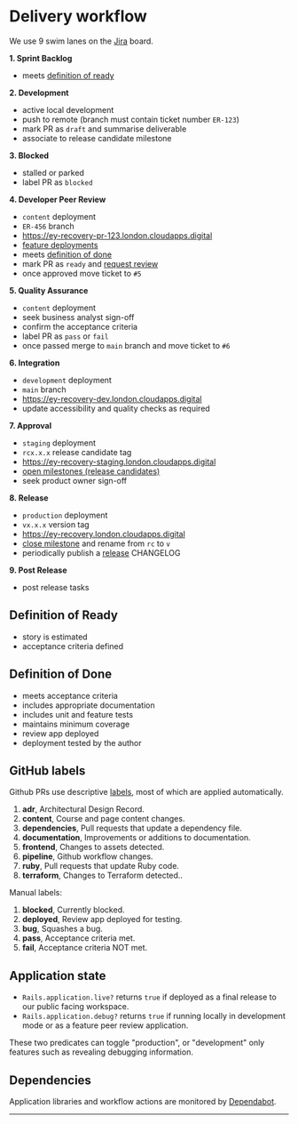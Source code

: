 # Delivery workflow

We use 9 swim lanes on the [Jira][jira] board.

**1. Sprint Backlog**

- meets [definition of ready](#definition-of-ready)

**2. Development**

- active local development
- push to remote (branch must contain ticket number `ER-123`)
- mark PR as `draft` and summarise deliverable
- associate to release candidate milestone

**3. Blocked**

- stalled or parked
- label PR as `blocked`

**4. Developer Peer Review**

- `content` deployment
- `ER-456` branch
- <https://ey-recovery-pr-123.london.cloudapps.digital>
- [feature deployments][deployments]
- meets [definition of done](#definition-of-done)
- mark PR as `ready` and [request review](#review-process)
- once approved move ticket to `#5`

**5. Quality Assurance**

- `content` deployment
- seek business analyst sign-off
- confirm the acceptance criteria
- label PR as `pass` or `fail`
- once passed merge to `main` branch and move ticket to `#6`

**6. Integration**

- `development` deployment
- `main` branch
- <https://ey-recovery-dev.london.cloudapps.digital>
- update accessibility and quality checks as required

**7. Approval**

- `staging` deployment
- `rcx.x.x` release candidate tag
- <https://ey-recovery-staging.london.cloudapps.digital>
- [open milestones (release candidates)][release-candidates]
- seek product owner sign-off

**8. Release**

- `production` deployment
- `vx.x.x` version tag
- <https://ey-recovery.london.cloudapps.digital>
- [close milestone][released-versions] and rename from `rc` to `v`
- periodically publish a [release][releases] CHANGELOG

**9. Post Release**

- post release tasks


## Definition of Ready

- story is estimated
- acceptance criteria defined

## Definition of Done

- meets acceptance criteria
- includes appropriate documentation
- includes unit and feature tests
- maintains minimum coverage
- review app deployed
- deployment tested by the author

## GitHub labels

Github PRs use descriptive [labels][labels], most of which are applied automatically.


1. **adr**, Architectural Design Record.
1. **content**, Course and page content changes.
1. **dependencies**, Pull requests that update a dependency file.
1. **documentation**, Improvements or additions to documentation.
1. **frontend**, Changes to assets detected.
1. **pipeline**, Github workflow changes.
1. **ruby**, Pull requests that update Ruby code.
1. **terraform**, Changes to Terraform detected..

Manual labels:

1. **blocked**, Currently blocked.
1. **deployed**, Review app deployed for testing.
1. **bug**, Squashes a bug.
1. **pass**, Acceptance criteria met.
1. **fail**, Acceptance criteria NOT met.



## Application state

- `Rails.application.live?` returns `true` if deployed as a final release to our public facing workspace.
- `Rails.application.debug?` returns `true` if running locally in development mode or as a feature peer review application.

These two predicates can toggle "production", or "development" only features such as revealing debugging information.


## Dependencies

Application libraries and workflow actions are monitored by [Dependabot][dependabot].


---

[jira]: https://dfedigital.atlassian.net/jira/software/projects/ER
[deployments]: https://dfedigital.atlassian.net/jira/software/projects/ER/deployments

[release-candidates]: https://github.com/DFE-Digital/early-years-foundation-recovery/milestones?state=open
[released-versions]: https://github.com/DFE-Digital/early-years-foundation-recovery/milestones?state=closed
[tags]: https://github.com/DFE-Digital/early-years-foundation-recovery/tags
[releases]: https://github.com/DFE-Digital/early-years-foundation-recovery/releases
[labels]: https://github.com/DFE-Digital/early-years-foundation-recovery/labels
[dependabot]: https://github.com/DFE-Digital/early-years-foundation-recovery/security/dependabot
